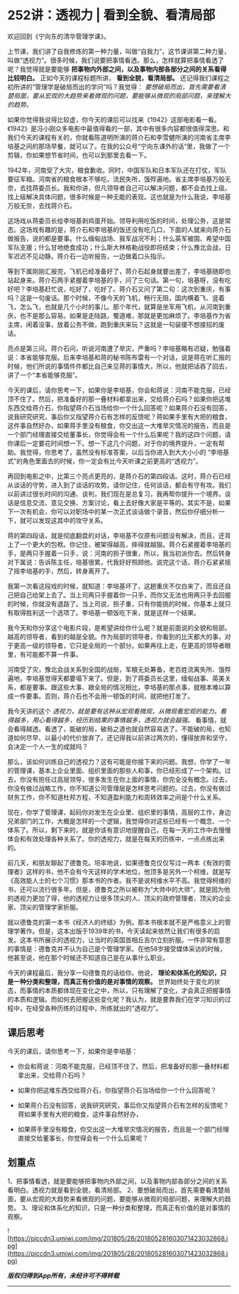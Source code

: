 # 252讲：透视力 | 看到全貌、看清局部

欢迎回到《宁向东的清华管理学课》。

上节课，我们讲了自我修炼的第一种力量，叫做“自我力”，这节课讲第二种力量，叫做“透视力”。很多时候，我们说要把事情看透。那么，怎样就算把事情看透了呢？我觉得就是要能够 **把事物内外部之间，以及事物内部各部分之间的关系看得比较明白。** 正如今天的课程标题所讲， **看到全貌，看清局部。** 还记得我们课程之初所讲的“管理学是破局而出的学问”吗？我觉得： *要想破局而出，首先需要看清楚局面，要从宏观的大趋势来看微观的问题，要能够从微观的局部问题，来理解大的趋势。*

如果你觉得我说得比较虚，你今天的课后可以找来《1942》这部电影看一看。《1942》是冯小刚众多电影中最值得看的一部，其中有很多内容都很值得深思。和我们今天的课程有关的，你就看陈道明所演的蒋介石和李雪健所演的河南省主席李培基之间的那场早餐，就可以了。在我的公众号“宁向东课外的话”里，我做了一个剪辑，你如果想节省时间，也可以到那里去看一下。

1942年，河南受了大灾，粮食歉收。同时，中国军队和日本军队还在打仗，军队要征军粮。河南省的粮食根本不够吃，流民失所，饿殍遍地。省主席李培基万般无奈，去找蒋委员长。我和你讲，但凡领导者自己可以解决问题，都不会去找上级。找上级解决具体问题，很多时候是一种无能的表现。这也就是为什么我说，李培基万般无奈，去找蒋介石。

这场戏从蒋委员长给李培基剥鸡蛋开始。领导利用吃饭的时间，处理公务，这是常态。这场戏有趣的是，蒋介石和李培基的饭还没有吃几口，下面的人就来向蒋介石做报告，说的都是要事。什么缅甸战场、我军战况不利；什么英军被围、希望中国军队支援；什么甘地绝食成功；什么斯大林格勒战役即将结束；什么豫北会战，日军迟迟不见动静。蒋介石一边听报告，一边做着口头指示。

等到下属刚刚汇报完，飞机已经准备好了，蒋介石起身就要出差了，李培基随即也站起身来。蒋介石两手紧握着李培基的手，问了三句话。第一句，培基呀，没有吃好吧？李培基赶忙说，吃好了，吃好了。蒋介石又问了第二句：这次到重庆，有事吗？这是一句废话。那个时候，不像今天的飞机，畅行无阻，国内横着飞、竖着飞，怎么飞，也就是几个小时的事儿。那个年代，就算是坐军用飞机，从河南到重庆，也不是那么容易。如果是走陆路，蜀道难，那就是更加麻烦了。李培基作为省主席，闲着没事，放着公务不做，跑到重庆来玩？这就是一句装傻不想接招的废话。

亮点是第三问。蒋介石问，听说河南遭了旱灾，严重吗？李培基略有迟疑，勉强着说：本省能够克服。后来李培基和蒋的秘书陈布雷有一个对话，说是蒋在听汇报的时候，他们所说的事情件件都比自己来见蒋的事情大，所以，他就把话吞了回去，讲了一个“本省能够克服”。

今天的课后，请你思考一下，如果你是李培基，你会和蒋说：河南不能克服，已经顶不住了。然后，把准备好的那一叠材料都拿出来，交给蒋介石吗？如果你把这堆东西交给蒋介石，你指望蒋介石当场给你一个什么回答呢？如果蒋介石没有回答，说我研究研究，事后你又指望蒋介石有怎样的反馈呢？蒋如果手里有大把的粮食，这件事自然好办，如果蒋手里没有粮食，你交出这一大堆旱灾情况的报告，而且是一个部门经理直接交给董事长，你觉得会有一个什么后果呢？我的这四个问题，请你课后一定要花时间想一下。想一下这几个问题，对于你的境界提升，一定有帮助。我觉得，你思考了，虽然没有标准答案，以后当你进入到大大小小的 “李培基式”的角色里面去的时候，你一定会有比今天听课之前更高的“透视力”。

再回到电影之中，比第三个亮点更亮的，是蒋介石的第四段话。这时，蒋介石已经从谈话的守势，进入到了谈话的攻势。请你记住，任何谈话，都会有守有攻。我们以前讲过很长时间的沟通、谈判，我们现在是总复习，我再帮你提升一个境界。谈话是信息交流、意见交换、方案讨论，看上去好像大家是平等的。其实不是，如果下一次有机会，你可以对职场中的某一次正式谈话做个录音，然后你仔细分析一下，就可以发现这其中的攻守关系。

蒋的第四段话，就是彻底翻盘的对话，李培基不仅原有问题没有解决，而且，还背上了一个更大的包袱。你记住，被架得越高，摔得就越狠。蒋介石紧握着李培基的手，是两只手握着一只手，说：河南的担子很重，所以，我当初派你去。然后转身对下属说：告诉陈主任，培基很累，代我好好照顾他。说完这个话，蒋介石紧紧摇了摇李培基的手，然后，转身离开了。

我第一次看这段戏的时候，就知道：李培基坏了，这趟重庆不仅白来了，而且还自己把自己给架上去了。当上司两只手握着你一只手，而你又无法也用两只手去回握的时候，你就没有退路了。当上司说，担子重，只有你能挑的时候，你基本上就只有取得胜利这一个选项了。李培基一顿饭吃下来，就是这样一个结果。

我今天和你分享这个电影片段，是希望讲给你什么呢？就是前面说的全貌和局部。越高的领导者，看到的越是全貌。作为局部的领导者，你看到的比天都大的事，对于更高一级的领导者，它只是全局的一个部分。如果再往上走，在更高的领导者眼里，有可能都不算一件事。

河南受了灾，豫北会战关系到全国的战局，军粮无处筹备，老百姓流离失所、饿殍遍地，李培基觉得天都要塌下来了。但是，到了蒋委员长这里，缅甸战事、英美关系，都是要事。跟这些大事、跟全局的情况相比，李培基的那点事，就根本难以算成一件要事。否则，蒋介石也不会用一顿饭的时间，就把他打发了。

我今天讲的这个 *透视力，就是要有这种从宏观看微观，从微观看宏观的能力。看得越多，用心看得越多，经历到结果的事情越多，透视力就会越强。* 看事情，就会看得越透。看透了，能破的局，破局之道也就自然容易选了。不能破的局，也知道如何尽早、以最小的代价放弃了。还记得我以前讲过两次的，懂得放弃和坚守，会决定一个人一生的成就吗？

那么，该如何训练自己的透视力？这有可能是你接下来的问题。我想，你学了一年的管理课，基本上企业里面、组织里面的那些人和事，你已经形成了一个架构。过去，你没有担任过高层领导，很多发生在你上面的事情，你完全没有概念。过去，你没有做过战略工作，你不知道公司管理层是怎样思考问题的。过去，你没有做过财务工作，你不知道杜邦方程，不知道盈利能力和周转效率之间是个什么关系。

现在，你学了管理课，起码你对发生在企业里、组织里的事情，高层的工作，身边兄弟部门的工作，大概是怎样的一个逻辑，我觉得你对这些已经有一个概念、一个体系了。所以，剩下来的，就是你该有意识地提醒自己，在每一天的工作中去慢慢体会和有效处理各种关系了。你的透视力，就是在每天的历练中，一点点练出来的。

前几天，和朋友聊起了德鲁克。坦率地说，如果德鲁克仅仅写过一两本《有效的管理者》这样的书，他不会有今天这样的学术地位，他顶多是另外一个柯维，就是写《高效能人士的七个习惯》那本书的作者。我不是说柯维水平不高。我觉得柯维的书，还可以流行很多年。但是，德鲁克之所以被称为“大师中的大师”，就是因为他的透视力更加了得，他的透视力让很多顶尖的人、顶尖的政府管理者、顶尖的企业家、顶尖的管理学家折服。

就以德鲁克的第一本书《经济人的终结》为例。那本书根本就不是严格意义上的管理学著作。但是，这本出版于1939年的书，今天读起来依然让我们有很多的启发。这本书所展示的透视力，让当时的英国首相丘吉尔立刻折服。一件非常有意思的事情是：德鲁克并不认为自己是个管理学家。在他58岁接受媒体采访的时候，他甚至说，他在那个时候还不知道自己是在从事什么职业。

今天的课程最后，我分享一句德鲁克的话给你。他说， **理论和体系化的知识，只是一种分类和整理，而真正有价值的是对事情的观察。** 世界始终处于变化的状态，而事情的本质都体现在变化之中，所以，只有理解了变化，才会真正把握事情的本质和逻辑。而如何去把握这些变化呢？我认为，就是要靠我们在学习知识的过程中，在经受各种历练的过程中，所练就出的“透视力”。

## 课后思考

今天的课后，请你思考一下，如果你是李培基：

* 你会和蒋说：河南不能克服，已经顶不住了。然后，把准备好的那一叠材料都拿出来，交给蒋介石吗？

* 如果你把这堆东西交给蒋介石，你指望蒋介石当场给你一个什么回答呢？

* 如果蒋介石没有回答，说我研究研究，事后你又指望蒋介石有怎样的反馈呢？蒋如果手里有大把的粮食，这件事自然好办，

* 如果蒋手里没有粮食，你交出这一大堆旱灾情况的报告，而且是一个部门经理直接交给董事长，你觉得会有一个什么后果呢？

## 划重点

1、把事情看透，就是要能够把事物内外部之间，以及事物内部各部分之间的关系看明白。透视力就是看到全貌，看清局部。
2、要想破局而出，首先需要看清楚局面，要从宏观的大趋势来看微观的问题，要能够从微观的局部问题，来理解大的趋势。
3、理论和体系化的知识，只是一种分类和整理，而真正有价值的是对事情的观察。

![https://piccdn3.umiwi.com/img/201805/28/201805281603071423032868.jpg](https://piccdn3.umiwi.com/img/201805/28/201805281603071423032868.jpg)

 ***版权归得到App所有，未经许可不得转载***

---
